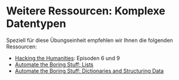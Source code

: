 # Weitere Ressourcen: Komplexe Datentypen

Speziell für diese Übungseinheit empfehlen wir Ihnen die folgenden Ressourcen:

- [Hacking the Humanities](https://www.youtube.com/playlist?list=PL6kqrM2i6BPIpEF5yHPNkYhjHm-FYWh17): Episoden 6 und 9
- [Automate the Boring Stuff: Lists](https://automatetheboringstuff.com/2e/chapter4/)
- [Automate the Boring Stuff: Dictionaries and Structuring Data](https://automatetheboringstuff.com/2e/chapter5/)
